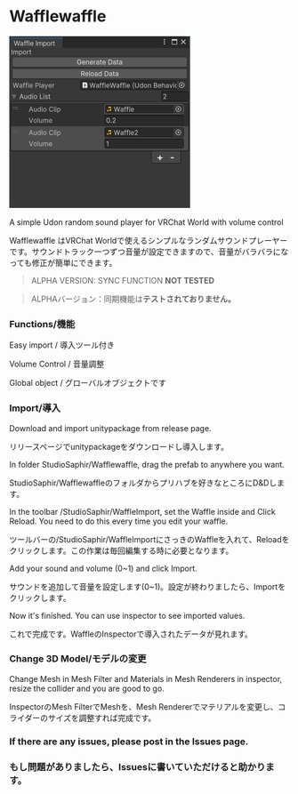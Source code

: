# Wafflewaffle

![Pic](./WafflePic.png)

A simple Udon random sound player for VRChat World with volume control

Wafflewaffle はVRChat Worldで使えるシンプルなランダムサウンドプレーヤーです。サウンドトラック一つずつ音量が設定できますので、音量がバラバラになっても修正が簡単にできます。

> ALPHA VERSION: SYNC FUNCTION **NOT TESTED**

> ALPHAバージョン：同期機能は**テストされておりません。**

### Functions/機能

Easy import / 導入ツール付き

Volume Control / 音量調整

Global object / グローバルオブジェクトです

### Import/導入

Download and import unitypackage from release page. 

リリースページでunitypackageをダウンロードし導入します。
<br>

In folder StudioSaphir/Wafflewaffle, drag the prefab to anywhere you want. 

StudioSaphir/Wafflewaffleのフォルダからプリハブを好きなところにD&Dします。
<br>

In the toolbar /StudioSaphir/WaffleImport, set the Waffle inside and Click Reload. You need to do this every time you edit your waffle.

ツールバーの/StudioSaphir/WaffleImportにさっきのWaffleを入れて、Reloadをクリックします。この作業は毎回編集する時に必要となります。
<br>

Add your sound and volume (0~1) and click Import.

サウンドを追加して音量を設定します(0~1)。設定が終わりましたら、Importをクリックします。
<br>

Now it's finished. You can use inspector to see imported values.

これで完成です。WaffleのInspectorで導入されたデータが見れます。

### Change 3D Model/モデルの変更

Change Mesh in Mesh Filter and Materials in Mesh Renderers in inspector, resize the collider and you are good to go.

InspectorのMesh FilterでMeshを、Mesh Rendererでマテリアルを変更し、コライダーのサイズを調整すれば完成です。

### If there are any issues, please post in the Issues page.

### もし問題がありましたら、Issuesに書いていただけると助かります。
